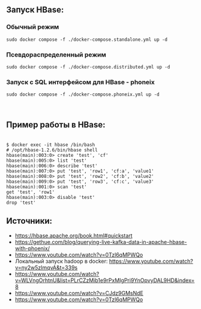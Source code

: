 ## Запуск HBase:
### Обычный режим

`sudo docker compose -f ./docker-compose.standalone.yml up -d`

### Псевдораспределенный режим

`sudo docker compose -f ./docker-compose.distributed.yml up -d`

### Запуск с SQL интерфейсом для HBase - phoneix

`sudo docker compose -f ./docker-compose.phoneix.yml up -d`

<br/>

## Пример работы в HBase:

<br/>`$ docker exec -it hbase /bin/bash`
<br/>`# /opt/hbase-1.2.6/bin/hbase shell`
<br/> `hbase(main):003:0> create 'test', 'cf'`
<br/> `hbase(main):005:0> list 'test'`
<br/> `hbase(main):006:0> describe 'test'`
<br/> `hbase(main):007:0> put 'test', 'row1', 'cf:a', 'value1'`
<br/> `hbase(main):008:0> put 'test', 'row2', 'cf:b', 'value2'`
<br/> `hbase(main):009:0> put 'test', 'row3', 'cf:c', 'value3'`
<br/> `hbase(main):001:0> scan 'test'`
<br/> `get 'test', 'row1'`
<br/> `hbase(main):003:0> disable 'test'`
<br/> `drop 'test'`

## Источники:
- https://hbase.apache.org/book.html#quickstart
- https://gethue.com/blog/querying-live-kafka-data-in-apache-hbase-with-phoenix/
- https://www.youtube.com/watch?v=0Tzl6qMPWQo
- Локальный запуск hadoop в docker: https://www.youtube.com/watch?v=ny2w5zImqvA&t=339s
- https://www.youtube.com/watch?v=WLVngOrhtnU&list=PLrCZzMib1e9rPxMIgPri9YnOpvyDAL9HD&index=8
- https://www.youtube.com/watch?v=CJdz9GMsNdE
- https://www.youtube.com/watch?v=0Tzl6qMPWQo
